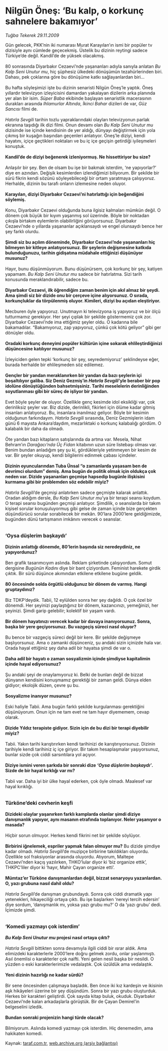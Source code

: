 # Nilgün Öneş: ‘Bu kalp, o korkunç sahnelere bakamıyor’

*Tuğba Tekerek 29.11.2009*

<div class="yazi">Gün gelecek, PKK’nin iki numarası Murat Karayılan’ın ismi bir popüler tv dizisiyle aynı cümlede geçecekmiş. Üstelik bu dizinin reytingi sadece Türkiye’de değil. Kandil’de de yüksek olacakmış. <br/><br/>80 sonrasında Diyarbakır Cezaevi’nde yaşananları adıyla sanıyla anlatan <i>Bu Kalp Seni Unutur mu</i>, hiç şüphesiz ülkedeki dönüşümün tezahürlerinden biri. Dahası, pek çoklarına göre bu dönüşüme katkı sağlayanlardan biri... <br/><br/>Bu hafta söyleşimizi işte bu dizinin senaristi Nilgün Öneş’le yaptık. Öneş yıllardır televizyon izleyicisini damardan yakalayan dizilerin arka planında yer alan bir isim. <i>Süper Baba</i> ekibinde başlayan senaristlik macerasının durakları arasında <i>Ihlamurlar Altında</i>, <i>İkinci Bahar</i> dizileri de var, <i>Güz Sancısı</i> filmi de. <i><br/><br/>Hatırla Sevgili</i> tarihin tozlu yapraklarındaki olayları televizyonun parlak ekranına taşıdığı ilk dizi filmi. Onun devamı olan <i>Bu Kalp Seni Unutur mu</i> dizisinde ise içinde kendisinin de yer aldığı, dünyayı değiştirmek için yola çıkmış bir kuşağın başından geçenleri anlatıyor. Öneş’le diziyi, kendi hayatını, içiçe geçtikleri noktaları ve bu iç içe geçişin getirdiği iyileşmeleri konuştuk. <b><br/><br/>Kandil’de de diziyi beğenerek izleniyormuş. Ne hissettiriyor bu size? </b><br/><br/>Anlaşılır bir şey. Ben de olsam bu işe bir bakmak isterdim, ‘ne yapıyorlar?’ diye en azından. Değişik kesimlerden izlendiğimizi biliyorum. Bir şekilde bir sürü fikrin kendi sözünü söyleyebileceği bir ortam yaratmaya çalışıyoruz. Herhalde, dizinin bu tarafı onların izlemesine neden oluyor. <b><br/><br/>Karayılan, diziyi Diyarbakır Cezaevi’ni hatırlattığı için beğendiğini söylemiş. </b><br/><br/>Konu, Diyarbakır Cezaevi olduğunda buna ilgisiz kalmaları mümkün değil. O dönem çok büyük bir kıyım yaşanmış sol üzerinde. Böyle bir noktadan çıkışla birtakım eylemlerin olabilirliğini görüyorsunuz. Diyarbakır Cezaevi’nde o yıllarda yaşananlar açıklansaydı ve engel olunsaydı bence her şey farklı olurdu. <b><br/><br/>Şimdi siz bu açılım döneminde, Diyarbakır Cezaevi’nde yaşananları hiç bilmeyen bir kitleye anlatıyorsunuz. Bir şeylerin değişmesine katkıda bulunduğunuzu, tarihin gidişatına müdahale ettiğinizi düşünüyor musunuz?</b> <br/><br/>Hayır, bunu düşünmüyorum. Bunu düşünürsem, çok korkunç bir şey, katiyen yapamam. <i>Bu Kalp Seni Unutur mu </i>sadece bir hatırlatma. Sizi tarih konusunda meraklandırabilir, sadece bu. <b><br/><br/>Diyarbakır Cezaevi, ilk öğrendiğim zaman benim için akıl almaz bir şeydi. Ama şimdi siz bir dizide onu bir çerçeve içine alıyorsunuz. O sırada, korkunçluklar da törpülenmiş oluyor. Kimileri, diziyi bu açıdan eleştiriyor.</b> <br/><br/>Mecburen öyle yapıyoruz. Unutmayın ki televizyona iş yapıyoruz ve bir ölçü tutturmamız gerekiyor. Her şeyi çıplak bir şekilde göstermemiz çok zor. Diyarbakır Cezaevi’nde ima ettiğimiz şeyler oldu. O kadarına bile bakamadılar. “Bakamıyoruz, zap yapıyoruz, çünkü çok kötü geliyor” gibi ger dönüşler oldu. <b><br/><br/>Oradaki korkunç deneyimi popüler kültürün içine sokarak ehlileştirdiğinizi düşüncesine katılıyor musunuz?</b> <br/><br/>İzleyiciden gelen tepki ‘korkunç bir şey, seyredemiyoruz’ şeklindeyse eğer, burada herhalde bir ehlileşmeden söz edilemez. <b><br/><br/>Gençler bir yandan meraklanırken bir yandan da bazı şeylerin içi boşaltılıyor galiba. Siz Deniz Gezmiş’in <i>Hatırla Sevgili</i>’yle beraber bir pop idolüne dönüştüğünden bahsetmişsiniz. Tarihi meselelerin derinliğinden soyutlanması gibi bir süreç de işliyor bir yandan.</b> <br/><br/>Evet böyle şeyler de oluyor. Özellikle genç kesimde idol eksikliği var, çok derinliksiz şeyler var. Biz dizide, derinlikli, fikirleri için ölüme kadar gitmiş insanları anlatıyoruz. Bu, insanlara inanılmaz geliyor. Böyle bir kesimin olduğunun farkındayım. <i>Hatırla Sevgili</i> sırasında, Deniz Gezmişlerin idam günü 6 mayısta Ankara’daydım, mezarlıktaki o korkunç kalabalığı gördüm. O kalabalık bir daha da olmadı. <br/><br/>Öte yandan bazı kitapların satışlarında da artma var. Mesela, Nihat Behram’ın <i>Darağacı’nda Üç Fidan</i> kitabının uzun süre listebaşı olması var. Benim bundan anladığım şey şu ki, gördükleriyle yetinmeyen bir kesim de var. Bir şeyler okuyup, kendi bilgilerini edinmek çabası içindeler. <b><br/><br/>Dizinin oyuncularından Tuba Ünsal “o zamanlarda yaşasam ben de devrimci olurdum” demiş. Ama bugün de politik olmak için oldukça çok neden var. Dizide yaşananları geçmişe hapsedip bugünle ilişkisini kurmama gibi bir problemden söz edebilir miyiz?</b> <i><br/><br/>Hatırla Sevgili</i>’de geçmişi anlatırken sadece geçmişte kalarak anlattık. Oradan aldığım dersle, <i>Bu Kalp Seni Unutur mu</i>’ya bir terapi seansı koydum. O terapi seansı bugünden geçmişi anlatıyor. Şimdilik, o seanslarda bir takım kişisel sorular konuşuluyormuş gibi gelse de zaman içinde bize gerçekten düşündürücü sorular sorabilecek bir mekân. 90’lara 2000’lere geldiğimizde, bugünden dünü tartışmanın imkânını verecek o seanslar.   <b><br/><br/><br/><font size="3">‘Oysa düşlerim başkaydı’</font></b>   <b><br/><br/>Dizinin anlattığı dönemde, 80’lerin başında siz neredeydiniz, ne yapıyordunuz?</b> <br/><br/>Ben grafik tasarımcıyım aslında. Reklam şirketinde çalışıyordum. Somut dergisine <i>Bugünün Kadını</i> diye bir bant çiziyordum. Feminist harekete girdik çıktık. Bir sürü düşünce akımından etkilene etkilene bugüne geldik. <b><br/><br/>80 öncesinde solda örgütlü olduğunuz bir dönem de varmış. Hangi gruptaydınız?</b> <br/><br/>Biz TDKP’deydik. Tabii, 12 eylülden sonra her şey dağıldı. O çok özel bir dönemdi. Her şeyinizi paylaştığınız bir dönem, kazancınızı, yemeğinizi, her şeyinizi. Şimdi garip gelebilir; kolektif bir yaşam vardı. <b><br/><br/>Bir dönem hayatınızı verecek kadar bir davaya inanıyorsunuz. Sonra, başka bir yere geçiyorsunuz. Bu vazgeçiş süreci nasıl oluyor?</b> <br/><br/>Bu bence bir vazgeçiş süreci değil bir kere. Bir şekilde değişmeye başlıyorsunuz. Ama o zamanki düşünceniz, şu andaki sizin içinizde hala var. Orada hayal ettiğiniz şey daha adil bir hayatsa şimdi de var o. <b><br/><br/>Daha adil bir hayatı o zaman sosyalizmin içinde şimdiyse kapitalimin içinde hayal ediyorsunuz?</b> <br/><br/>Şu andaki şeyi de onaylamıyoruz ki. Belki de bunları değil de bizzat dünyanın kendisini konuşmamız gerektiği bir zaman geldi. Dünya elden gidiyor; ekolojik düzen, çevre şu bu. <b><br/><br/>Sosyalizme inanıyor musunuz?</b> <br/><br/>Eski haliyle Tabii. Ama bugün farklı şekilde kurgulanması gerektiğini düşünüyorum. Onun için ne tam evet ne tam hayır diyememem, cevap olarak. <b><br/><br/>Dizide Yıldız terapiste gidiyor. Sizin için de bu dizi bir terapi diyebilir miyiz?</b> <br/><br/>Tabii. Yakın tarihi karıştırırken kendi tarihinizi de karıştırıyorsunuz. Dizinin tarihiyle kendi tarihiniz iç içe giriyor. Bir takım hesaplaşmalar yaşıyorsunuz, bunlar sizde çok ciddi sarsıntılara yol açıyor. <b><br/><br/>Diziye ismini veren şarkıda bir sonraki dize <i>‘Oysa düşlerim başkaydı’</i>. Sizde de bir hayal kırklığı var mı?</b> <br/><br/>Tabii var. Daha iyi bir ülke hayal ederken, çok öyle olmadı. Maalesef var hayal kırıklığı.   <b><br/><br/><br/><font size="3">Türköne’deki cevherin keşfi</font></b>   <b><br/><br/>Dizideki olaylar yaşanırken farklı kamplarda olanlar şimdi diziye danışmanlık yapıyor, aynı masanın etrafında toplanıyor. Neler yaşanıyor o masada?</b> <br/><br/>Hiçbir sorun olmuyor. Herkes kendi fikrini net bir şekilde söylüyor. <b><br/><br/>Birbirini iğnelemek, espriler yapmak falan olmuyor mu?</b> Bu dizide şimdiye kadar olmadı. <i>Hatırla Sevgili</i>’de muzipçe birbirine takıldıkları oluyordu. Özellikle sol fraksiyonlar arasında oluyordu. Atıyorum, Maltepe Cezaevi’nden kaçış yazılırken, THKO’lular diyor ki ‘biz organize ettik’, THKPC’liler diyor ki ‘hayır, Mahir Çayan organize etti’. <b><br/><br/>Mümtaz’er Türköne danışmanlardan değil, bizzat senaryoyu yazanlardan. O, yazı grubuna nasıl dahil oldu?</b> <i><br/><br/>Hatırla Sevgili</i>’de danışman grubundaydı. Sonra çok ciddi dramatik yapı yetenekleri, hikayeciliği ortaya çıktı. Bu işe başlarken ‘nereyi tercih edersin’ diye sordum, ‘danışmanlık mı, yoksa yazı grubu mu?’ O da ‘yazı grubu’ dedi. İçimizde şimdi.   <b><br/><br/><br/><font size="3">‘Komedi yazmayı çok isterdim’</font></b>   <b><i><br/><br/>Bu Kalp Seni Unutur mu</i> projesi nasıl ortaya çıktı?</b> <i><br/><br/>Hatırla Sevgili</i> bittikten sonra devamıyla ilgili ciddi bir ısrar aldık. Ama elimizdeki karakterlerle 2000’lere doğru gelmek zordu, onlar yaşlanmıştı. Asıl önemlisi o karakterler çok naifti. Yeni gelen nesil başka bir nesildi. O yüzden o eski karakterlerimizle vedalaştık. Çok üzüldük ama vedalaştık. <b><br/><br/>Yeni dizinin hazırlığı ne kadar sürdü?</b> <br/><br/>Bir sene öncesinden çalışmaya başladık. Ben önce iki kız kardeşin ve ikisinin aşk hikâyeleri üzerine bir şey düşündüm. Sonra bir yazı grubu oluşturduk. Herkes bir karakteri geliştirdi. Çok sayıda kitap buluk, okuduk. Diyarbakır Cezaevi’nde kalan arkadaşlarla görüştük. Bir de Çayan Demirel’in belgeselini izledik. <b><br/><br/>Bundan sonraki projenizin hangi türde olacak?</b> <br/><br/>Bilmiyorum. Aslında komedi yazmayı çok isterdim. Hiç denemedim, ama hakikaten komedi. <b></b>
</div>

Kaynak: [taraf.com.tr](http://taraf.com.tr:80/makale/8768.htm), [web.archive.org (arşiv bağlantısı)](http://web.archive.org/web/20100323054116/http://taraf.com.tr:80/makale/8768.htm)
